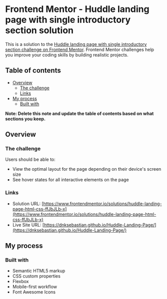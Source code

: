 # Frontend Mentor - Huddle landing page with single introductory section solution

This is a solution to the [Huddle landing page with single introductory section challenge on Frontend Mentor](https://www.frontendmentor.io/challenges/huddle-landing-page-with-a-single-introductory-section-B_2Wvxgi0). Frontend Mentor challenges help you improve your coding skills by building realistic projects. 

## Table of contents

- [Overview](#overview)
  - [The challenge](#the-challenge)
  - [Links](#links)
- [My process](#my-process)
  - [Built with](#built-with)

**Note: Delete this note and update the table of contents based on what sections you keep.**

## Overview

### The challenge

Users should be able to:

- View the optimal layout for the page depending on their device's screen size
- See hover states for all interactive elements on the page

### Links

- Solution URL: [https://www.frontendmentor.io/solutions/huddle-landing-page-html-css-ffJbJLb-x](https://www.frontendmentor.io/solutions/huddle-landing-page-html-css-ffJbJLb-x)
- Live Site URL: [https://dnksebastian.github.io/Huddle-Landing-Page/](https://dnksebastian.github.io/Huddle-Landing-Page/)

## My process

### Built with

- Semantic HTML5 markup
- CSS custom properties
- Flexbox
- Mobile-first workflow
- Font Awesome Icons






